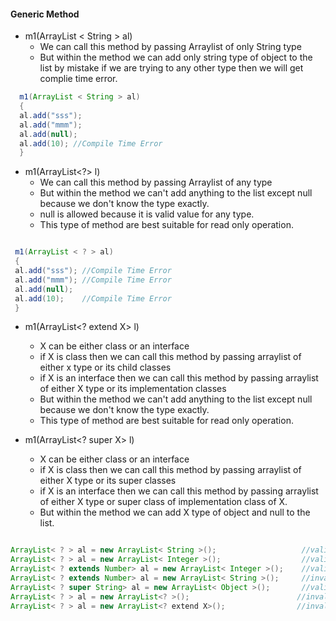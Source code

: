 #### Generic Method 

* m1(ArrayList < String > al) 
  * We can call this method by passing Arraylist of only String type 
  * But within the method we can add only string type of object to the list by mistake if we are trying to any other type then 
     we will get complie time error.
     
```java
  m1(ArrayList < String > al) 
  {
  al.add("sss");
  al.add("mmm");
  al.add(null);
  al.add(10); //Compile Time Error
  }
```



* m1(ArrayList<?> l)
  * We can call this method by passing Arraylist of any type  
  * But within the method we can't add anything to the list except null because we don't know the type exactly.
  * null is allowed because it is valid value for any type.
  * This type of method are best suitable for read only operation.
  
  
 ```java
 
  m1(ArrayList < ? > al) 
  {
  al.add("sss"); //Compile Time Error
  al.add("mmm"); //Compile Time Error
  al.add(null);
  al.add(10);    //Compile Time Error
  }
``` 
* m1(ArrayList<? extend X> l)
  * X can be either class or an interface
  * if X is class then we can call this method by passing arraylist of  either x type or its child classes
  * if X is an interface then we can call this method by passing arraylist of either X type or its implementation classes
  * But within the method we can't add anything to the list except null because we don't know the type exactly.
  * This type of method are best suitable for read only operation.

* m1(ArrayList<? super X> l)
  * X can be either class or an interface
  * if X is class then we can call this method by passing arraylist of  either X type or its super classes
  * if X is an interface then we can call this method by passing arraylist of either X type or super class of implementation class of X.
  * But within the method we can add X type of object and null to the list.
  
```java

ArrayList< ? > al = new ArrayList< String >();                   //valid
ArrayList< ? > al = new ArrayList< Integer >();                  //valid
ArrayList< ? extends Number> al = new ArrayList< Integer >();    //valid
ArrayList< ? extends Number> al = new ArrayList< String >();     //invalid
ArrayList< ? super String> al = new ArrayList< Object >();       //valid
ArrayList< ? > al = new ArrayList<? >();                        //invalid
ArrayList< ? > al = new ArrayList<? extend X>();                //invalid

```
